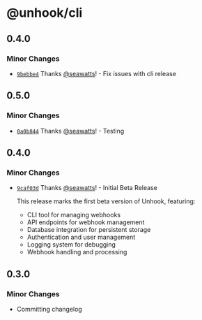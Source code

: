 # @unhook/cli

## 0.4.0

### Minor Changes

- [`9bebbe4`](https://github.com/unhook-sh/unhook/commit/9bebbe458f8270a43054bac0487dd8e41a8c8d3a) Thanks [@seawatts](https://github.com/seawatts)! - Fix issues with cli release

## 0.5.0

### Minor Changes

- [`0a0b844`](https://github.com/unhook-sh/unhook/commit/0a0b8445915c43883f32caaeb117b421c4e075e1) Thanks [@seawatts](https://github.com/seawatts)! - Testing

## 0.4.0

### Minor Changes

- [`9caf03d`](https://github.com/unhook-sh/unhook/commit/9caf03d5b8dab9b9118ed8aa0720cad43c54ce80) Thanks [@seawatts](https://github.com/seawatts)! - Initial Beta Release

  This release marks the first beta version of Unhook, featuring:

  - CLI tool for managing webhooks
  - API endpoints for webhook management
  - Database integration for persistent storage
  - Authentication and user management
  - Logging system for debugging
  - Webhook handling and processing

## 0.3.0

### Minor Changes

- Committing changelog
